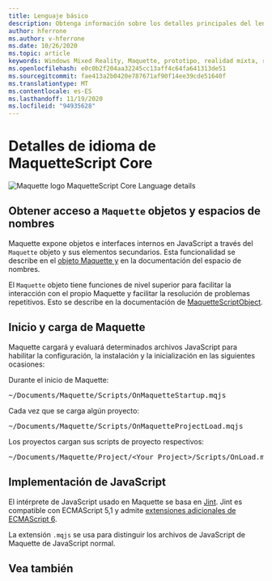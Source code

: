 ```yaml
---
title: Lenguaje básico
description: Obtenga información sobre los detalles principales del lenguaje de Maquette.
author: hferrone
ms.author: v-hferrone
ms.date: 10/26/2020
ms.topic: article
keywords: Windows Mixed Reality, Maquette, prototipo, realidad mixta, realidad virtual, VR, MR, comentarios, centro de comentarios, errores
ms.openlocfilehash: e0c0b2f204aa32245cc13aff4c64fa641313de51
ms.sourcegitcommit: fae413a2b0420e787671af90f14ee39cde51640f
ms.translationtype: MT
ms.contentlocale: es-ES
ms.lasthandoff: 11/19/2020
ms.locfileid: "94935628"
---
```

# <a name="maquettescript-core-language-details"></a>Detalles de idioma de MaquetteScript Core

<!-- TODO(Harrison): Need consolidated logo with text -->
![Maquette logo ](../images/MaquetteIcon.png) MaquetteScript Core Language details

## <a name="accessing-maquette-object-and-namespace"></a>Obtener acceso a `Maquette` objetos y espacios de nombres

<!-- TODO(Stefan): Need high-level summary of this functionality before we send people to an outside docs link. -->
Maquette expone objetos e interfaces internos en JavaScript a través del `Maquette` objeto y sus elementos secundarios. Esta funcionalidad se describe en el [objeto Maquette y](https://www.maquette.ms/doc_staging/objects/Maquette.html) en la documentación del espacio de nombres. 

<!-- TODO(Stefan): Need high-level summary of this functionality before we send people to an outside docs link. -->
El `Maquette` objeto tiene funciones de nivel superior para facilitar la interacción con el propio Maquette y facilitar la resolución de problemas repetitivos. Esto se describe en la documentación de [MaquetteScriptObject](https://www.maquette.ms/doc_staging/objects/Maquette.MaquetteScriptObject.html).

## <a name="maquette-startup-and-loading"></a>Inicio y carga de Maquette

<!-- TODO(Stefan): Need context on why this is important for users and how they will take advantage of this in production? -->
Maquette cargará y evaluará determinados archivos JavaScript para habilitar la configuración, la instalación y la inicialización en las siguientes ocasiones:

Durante el inicio de Maquette:
<pre>
~/Documents/Maquette/Scripts/OnMaquetteStartup.mqjs
</pre>

Cada vez que se carga algún proyecto:
<pre>
~/Documents/Maquette/Scripts/OnMaquetteProjectLoad.mqjs
</pre>

Los proyectos cargan sus scripts de proyecto respectivos:
<pre>
~/Documents/Maquette/Project/&lt;Your Project&gt;/Scripts/OnLoad.mqjs
</pre>

## <a name="javascript-implementation"></a>Implementación de JavaScript

<!-- TODO(Stefan): Is there anything else we can tell users about the JS interpreter as applied to Maquette? -->
El intérprete de JavaScript usado en Maquette se basa en [Jint](https://github.com/sebastienros/jint). Jint es compatible con ECMAScript 5,1 y admite [extensiones adicionales de ECMAScript 6](https://github.com/sebastienros/jint/issues/343). 

La extensión `.mqjs` se usa para distinguir los archivos de JavaScript de Maquette de JavaScript normal.

## <a name="see-also"></a>Vea también 
<!-- TODO(Stefan): Add any additional JS related links that may help with troubleshooting or issues? -->